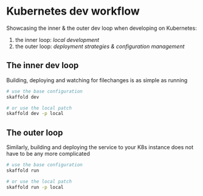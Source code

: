 # Kubernetes dev workflow

Showcasing the inner & the outer dev loop when developing on Kubernetes:

1. the inner loop: _local development_
2. the outer loop: _deployment strategies & configuration management_

## The inner dev loop

Building, deploying and watching for filechanges is as simple as running

```sh
# use the base configuration
skaffold dev

# or use the local patch
skaffold dev -p local
```

## The outer loop

Similarly, building and deploying the service to your K8s instance does not have
to be any more complicated

```sh
# use the base configuration
skaffold run

# or use the local patch
skaffold run -p local
```
